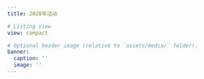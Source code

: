 ```yaml
---
title: 2020年活动

# Listing view
view: compact

# Optional header image (relative to `assets/media/` folder).
banner:
  caption: ''
  image: ''
---
```

